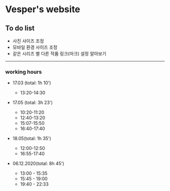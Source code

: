 # Vesper's website

To do list
-----------

* 사진 사이즈 조정
* 모바일 환경 사이즈 조정
* 같은 시리즈 별 다른 작품 링크(마크) 설정 알아보기

---------------

### working hours
* 17.03 (total: 1h 10')
  - 13:20-14:30

* 17.05 (total: 3h 23')
  - 10:20-11:20
  - 12:40-13:20
  - 15:07-15:50
  - 16:40-17:40

* 18.05(total: 1h 35')
  - 12:00-12:50
  - 16:55-17:40

* 06.12.2020(total: 8h 45')
  - 13:00 - 15:35
  - 15:45 - 19:00
  - 19:40 - 22:33
